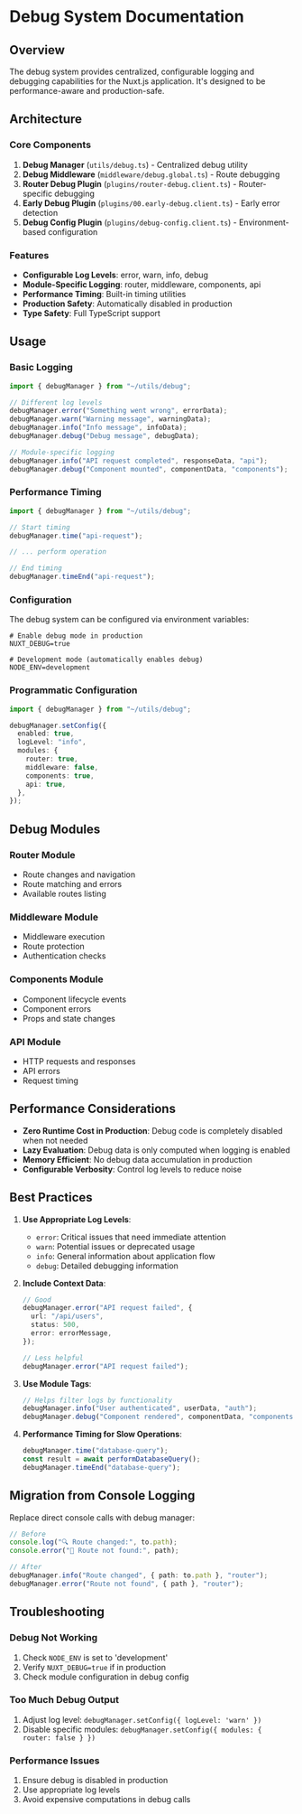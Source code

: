 # Debug System Documentation

## Overview

The debug system provides centralized, configurable logging and debugging capabilities for the Nuxt.js application. It's designed to be performance-aware and production-safe.

## Architecture

### Core Components

1. **Debug Manager** (`utils/debug.ts`) - Centralized debug utility
2. **Debug Middleware** (`middleware/debug.global.ts`) - Route debugging
3. **Router Debug Plugin** (`plugins/router-debug.client.ts`) - Router-specific debugging
4. **Early Debug Plugin** (`plugins/00.early-debug.client.ts`) - Early error detection
5. **Debug Config Plugin** (`plugins/debug-config.client.ts`) - Environment-based configuration

### Features

- **Configurable Log Levels**: error, warn, info, debug
- **Module-Specific Logging**: router, middleware, components, api
- **Performance Timing**: Built-in timing utilities
- **Production Safety**: Automatically disabled in production
- **Type Safety**: Full TypeScript support

## Usage

### Basic Logging

```typescript
import { debugManager } from "~/utils/debug";

// Different log levels
debugManager.error("Something went wrong", errorData);
debugManager.warn("Warning message", warningData);
debugManager.info("Info message", infoData);
debugManager.debug("Debug message", debugData);

// Module-specific logging
debugManager.info("API request completed", responseData, "api");
debugManager.debug("Component mounted", componentData, "components");
```

### Performance Timing

```typescript
import { debugManager } from "~/utils/debug";

// Start timing
debugManager.time("api-request");

// ... perform operation

// End timing
debugManager.timeEnd("api-request");
```

### Configuration

The debug system can be configured via environment variables:

```env
# Enable debug mode in production
NUXT_DEBUG=true

# Development mode (automatically enables debug)
NODE_ENV=development
```

### Programmatic Configuration

```typescript
import { debugManager } from "~/utils/debug";

debugManager.setConfig({
  enabled: true,
  logLevel: "info",
  modules: {
    router: true,
    middleware: false,
    components: true,
    api: true,
  },
});
```

## Debug Modules

### Router Module

- Route changes and navigation
- Route matching and errors
- Available routes listing

### Middleware Module

- Middleware execution
- Route protection
- Authentication checks

### Components Module

- Component lifecycle events
- Component errors
- Props and state changes

### API Module

- HTTP requests and responses
- API errors
- Request timing

## Performance Considerations

- **Zero Runtime Cost in Production**: Debug code is completely disabled when not needed
- **Lazy Evaluation**: Debug data is only computed when logging is enabled
- **Memory Efficient**: No debug data accumulation in production
- **Configurable Verbosity**: Control log levels to reduce noise

## Best Practices

1. **Use Appropriate Log Levels**:

   - `error`: Critical issues that need immediate attention
   - `warn`: Potential issues or deprecated usage
   - `info`: General information about application flow
   - `debug`: Detailed debugging information

2. **Include Context Data**:

   ```typescript
   // Good
   debugManager.error("API request failed", {
     url: "/api/users",
     status: 500,
     error: errorMessage,
   });

   // Less helpful
   debugManager.error("API request failed");
   ```

3. **Use Module Tags**:

   ```typescript
   // Helps filter logs by functionality
   debugManager.info("User authenticated", userData, "auth");
   debugManager.debug("Component rendered", componentData, "components");
   ```

4. **Performance Timing for Slow Operations**:
   ```typescript
   debugManager.time("database-query");
   const result = await performDatabaseQuery();
   debugManager.timeEnd("database-query");
   ```

## Migration from Console Logging

Replace direct console calls with debug manager:

```typescript
// Before
console.log("🔍 Route changed:", to.path);
console.error("🚨 Route not found:", path);

// After
debugManager.info("Route changed", { path: to.path }, "router");
debugManager.error("Route not found", { path }, "router");
```

## Troubleshooting

### Debug Not Working

1. Check `NODE_ENV` is set to 'development'
2. Verify `NUXT_DEBUG=true` if in production
3. Check module configuration in debug config

### Too Much Debug Output

1. Adjust log level: `debugManager.setConfig({ logLevel: 'warn' })`
2. Disable specific modules: `debugManager.setConfig({ modules: { router: false } })`

### Performance Issues

1. Ensure debug is disabled in production
2. Use appropriate log levels
3. Avoid expensive computations in debug calls
